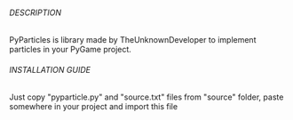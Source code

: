 ###### DESCRIPTION
PyParticles is library made by TheUnknownDeveloper
to implement particles in your PyGame project.


###### INSTALLATION GUIDE
Just copy "pyparticle.py" and "source.txt" files from "source" folder,
paste somewhere in your project and import this file